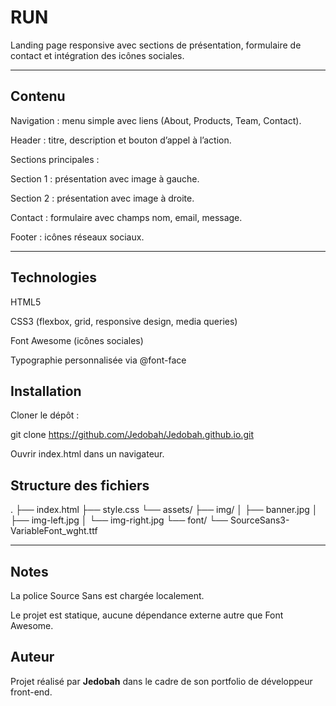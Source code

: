 


# RUN

Landing page responsive avec sections de présentation, formulaire de contact et intégration des icônes sociales.


---

## Contenu

Navigation : menu simple avec liens (About, Products, Team, Contact).

Header : titre, description et bouton d’appel à l’action.

Sections principales :

Section 1 : présentation avec image à gauche.

Section 2 : présentation avec image à droite.

Contact : formulaire avec champs nom, email, message.

Footer : icônes réseaux sociaux.


---


## Technologies

HTML5

CSS3 (flexbox, grid, responsive design, media queries)

Font Awesome (icônes sociales)

Typographie personnalisée via @font-face

## Installation

Cloner le dépôt :

git clone <https://github.com/Jedobah/Jedobah.github.io.git>


Ouvrir index.html dans un navigateur.



## Structure des fichiers
.
├── index.html
├── style.css
└── assets/
    ├── img/
    │   ├── banner.jpg
    │   ├── img-left.jpg
    │   └── img-right.jpg
    └── font/
        └── SourceSans3-VariableFont_wght.ttf

---

## Notes



La police Source Sans est chargée localement.

Le projet est statique, aucune dépendance externe autre que Font Awesome.


## Auteur

Projet réalisé par **Jedobah** dans le cadre de son portfolio de développeur front-end.  